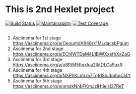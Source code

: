 # This is 2nd Hexlet project
[![Build Status](https://travis-ci.org/solncebro/project-lvl2-s361.svg?branch=master)](https://travis-ci.org/solncebro/project-lvl2-s361)
[![Maintainability](https://api.codeclimate.com/v1/badges/58e835442d522b74b684/maintainability)](https://codeclimate.com/github/solncebro/project-lvl2-s361/maintainability)
[![Test Coverage](https://api.codeclimate.com/v1/badges/58e835442d522b74b684/test_coverage)](https://codeclimate.com/github/solncebro/project-lvl2-s361/test_coverage)
##

1. Asciinema for 1st stage https://asciinema.org/a/OeountdX848rx1MLdacsbPgum
2. Asciinema for 2nd stage https://asciinema.org/a/EChIWTDsM4L1BiWXxefhXxZaG
3. Asciinema for 3rd stage https://asciinema.org/a/u8RtM5ftqxlua2IktDLCa9uxR
4. Asciinema for 4th stage https://asciinema.org/a/NXPhKLmLm7TqfdShJbbhqCI4Y
5. Asciinema for 5th stage https://asciinema.org/a/umzkNnbFKmJziHtjeisI27ReT